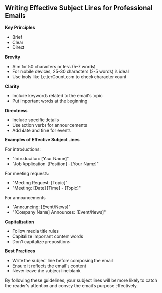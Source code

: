 ## Writing Effective Subject Lines for Professional Emails

**Key Principles**
- Brief
- Clear
- Direct

**Brevity**
- Aim for 50 characters or less (5-7 words)
- For mobile devices, 25-30 characters (3-5 words) is ideal
- Use tools like LetterCount.com to check character count

**Clarity**
- Include keywords related to the email's topic
- Put important words at the beginning

**Directness**
- Include specific details
- Use action verbs for announcements
- Add date and time for events

**Examples of Effective Subject Lines**

For introductions:
- "Introduction: [Your Name]"
- "Job Application: [Position] - [Your Name]"

For meeting requests:
- "Meeting Request: [Topic]"
- "Meeting: [Date] [Time] - [Topic]"

For announcements:
- "Announcing: [Event/News]"
- "[Company Name] Announces: [Event/News]"

**Capitalization**
- Follow media title rules
- Capitalize important content words
- Don't capitalize prepositions

**Best Practices**
- Write the subject line before composing the email
- Ensure it reflects the email's content
- Never leave the subject line blank

By following these guidelines, your subject lines will be more likely to catch the reader's attention and convey the email's purpose effectively.

